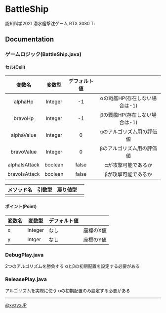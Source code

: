 
# BattleShip

認知科学2021 潜水艦撃沈ゲーム
RTX 3080 Ti

## Documentation

### ゲームロジック(BattleShip.java)

#### セル(Cell)

| 変数名           | 変数型     | デフォルト値 |                    |
| :-----------: | :-----: | :----: | :----------------: |
| alphaHp       | Integer | -1     | αの戦艦HP(存在しない場合は-1) |
| bravoHp       | Integer | -1     | βの戦艦HP(存在しない場合は-1) |
| alphaValue    | Integer | 0      | αのアルゴリズム用の評価値      |
| bravoValue    | Integer | 0      | βのアルゴリズム用の評価値      |
| alphaIsAttack | boolean | false  | αが攻撃可能であるか         |
| bravoIsAttack | boolean | false  | βが攻撃可能であるか         |

| メソッド名 | 引数型 | 戻り値型 |     |
| ----- | --- | ---- | --- |
|       |     |      |     |

#### ポイント(Point)

| 変数名 | 変数型     | デフォルト値 |       |
| --- | ------- | ------ | ----- |
| x   | Integer | なし     | 座標のX値 |
| y   | Intger  | なし     | 座標のY値 |



### DebugPlay.java

2つのアルゴリズムを勝負する
αとβの初期配置を設定する必要がある

### ReleasePlay.java

アルゴリズムを実際に使う
αの初期配置のみ設定する必要がある

---

[@xyzyxJP](https://twitter.com/xyzyxJP)
